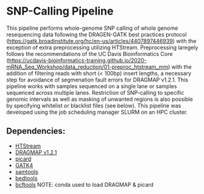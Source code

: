 # SNP-Calling Pipeline
This pipeline performs whole-genome SNP calling of whole genome resequencing data following the DRAGEN-GATK best practices protocol (https://gatk.broadinstitute.org/hc/en-us/articles/4407897446939) with the exception of extra preprocessing utilizing HTStream. Preprocessing laregely follows the recommendations of the UC Davis Bioinformatics Core (https://ucdavis-bioinformatics-training.github.io/2020-mRNA_Seq_Workshop/data_reduction/01-preproc_htstream_mm) with the addition of filtering reads with short (< 100bp) insert lengths, a necessary step for avoidance of segmenation fault errors for DRAGMAP v1.2.1. This pipeline works with samples sequenced on a single lane or samples sequenced across multiple lanes. Restriction of SNP-calling to specific genomic intervals as well as masking of unwanted regions is also possible by specifying whitelist or blacklist files (see below). This pipeline was developed using the job scheduling manager SLURM on an HPC cluster.


## Dependencies:
- [HTStream](https://s4hts.github.io/HTStream/#hts_QWindowTrim)
- [DRAGMAP v1.2.1](https://github.com/Illumina/DRAGMAP)
- [picard](https://github.com/broadinstitute/picard)
- [GATK4](https://github.com/broadinstitute/gatk)
- [samtools](https://github.com/samtools/samtools)
- [bedtools](https://github.com/arq5x/bedtools2)
- [bcftools](https://github.com/samtools/bcftools)
  NOTE: conda used to load DRAGMAP & picard
